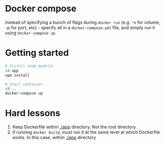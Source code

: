 # Docker compose
Instead of specifying a bunch of flags during `docker run` (e.g. -v for volume, -p for port, etc) - specify all in a `docker-compose.yml` file, and simply run it using `docker-compose up`.

# Getting started
```bash
# Install node_modules
cd app
npm install

# Start container
cd ..
docker-compose up
```

# Hard lessons
1. Keep Dockerfile within [./app](./app) directory. Not the root directory.
2. if running `docker build`, must run it at the same level at which Dockerfile exists. In this case, within [./app](./app) directory
